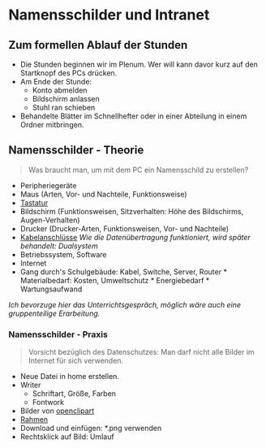 Namensschilder und Intranet
==================================
## Zum formellen Ablauf der Stunden

* Die Stunden beginnen wir im Plenum. Wer will kann davor kurz auf den Startknopf des PCs drücken.
* Am Ende der Stunde:
    * Konto abmelden
    * Bildschirm anlassen
    * Stuhl ran schieben
* Behandelte Blätter im Schnellhefter oder in einer Abteilung in einem Ordner mitbringen.

## Namensschilder - Theorie
> Was braucht man, um mit dem PC ein Namensschild zu erstellen?

 * Peripheriegeräte
  * Maus (Arten, Vor- und Nachteile, Funktionsweise)
  * [Tastatur]
  * Bildschirm (Funktionsweisen, Sitzverhalten: Höhe des Bildschirms, Augen-Verhalten)
  * Drucker (Drucker-Arten, Funktionsweisen, Vor- und Nachteile)
  * [Kabelanschlüsse] *Wie die Datenübertragung funktioniert, wird später behandelt: Dualsystem*
 * Betriebssystem, Software
 * Internet
  * Gang durch's Schulgebäude: Kabel, Switche, Server, Router
        * Materialbedarf: Kosten, Umweltschutz
        * Energiebedarf
        * Wartungsaufwand

[Tastatur]: https://upload.wikimedia.org/wikipedia/commons/thumb/b/b0/German-T2-Keyboard-Prototype-May-2012.jpg/1024px-German-T2-Keyboard-Prototype-May-2012.jpg
[Kabelanschlüsse]: http://www.computerbild.de/fotos/USB-Stecker-und-die-wichtigsten-externen-PC-Anschluesse-4402031.html#1

*Ich bevorzuge hier das Unterrichtsgespräch, möglich wäre auch eine gruppenteilige Erarbeitung.*

### Namensschilder - Praxis
> Vorsicht bezüglich des Datenschutzes: Man darf nicht alle Bilder im Internet für sich verwenden.

* Neue Datei in home erstellen.
* Writer
    * Schriftart, Größe, Farben
    * Fontwork
* Bilder von [openclipart]
 * [Rahmen]
 * Download und einfügen: *.png verwenden
* Rechtsklick auf Bild: Umlauf
    
[openclipart]: https://openclipart.org/
[Rahmen]: https://openclipart.org/search/?query=border

